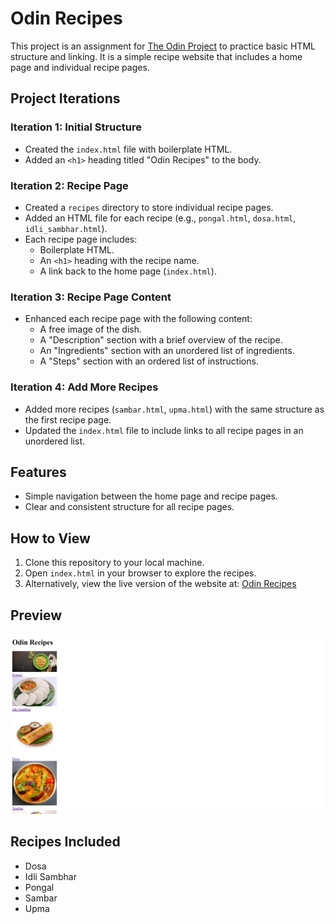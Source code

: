 # Odin Recipes

This project is an assignment for [The Odin Project](https://www.theodinproject.com) to practice basic HTML structure and linking. It is a simple recipe website that includes a home page and individual recipe pages.

## Project Iterations

### Iteration 1: Initial Structure
- Created the `index.html` file with boilerplate HTML.
- Added an `<h1>` heading titled "Odin Recipes" to the body.

### Iteration 2: Recipe Page
- Created a `recipes` directory to store individual recipe pages.
- Added an HTML file for each recipe (e.g., `pongal.html`,  `dosa.html`, `idli_sambhar.html`).
- Each recipe page includes:
  - Boilerplate HTML.
  - An `<h1>` heading with the recipe name.
  - A link back to the home page (`index.html`).

### Iteration 3: Recipe Page Content
- Enhanced each recipe page with the following content:
  - A free image of the dish.
  - A "Description" section with a brief overview of the recipe.
  - An "Ingredients" section with an unordered list of ingredients.
  - A "Steps" section with an ordered list of instructions.

### Iteration 4: Add More Recipes
- Added more recipes (`sambar.html`, `upma.html`) with the same structure as the first recipe page.
- Updated the `index.html` file to include links to all recipe pages in an unordered list.

## Features
- Simple navigation between the home page and recipe pages.
- Clear and consistent structure for all recipe pages.

## How to View
1. Clone this repository to your local machine.
2. Open `index.html` in your browser to explore the recipes.
3. Alternatively, view the live version of the website at: [Odin Recipes](https://odin-recipes-gokul.netlify.app/)

## Preview
![Home Page](images/home_page.png)

## Recipes Included
- Dosa
- Idli Sambhar
- Pongal
- Sambar
- Upma
